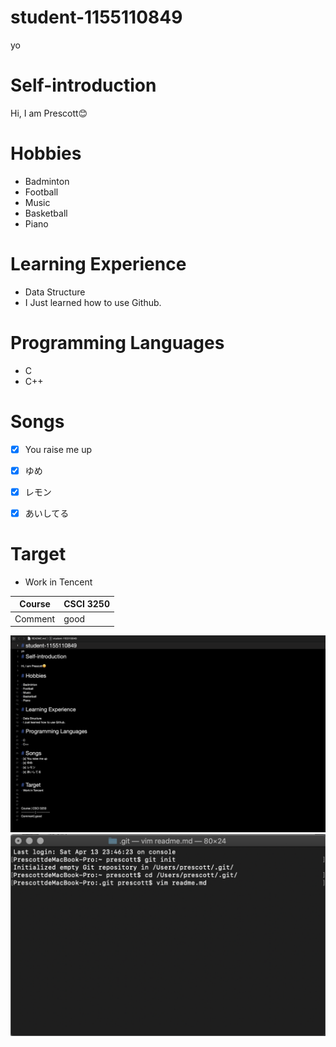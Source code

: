 # student-1155110849
yo
# Self-introduction

Hi, I am Prescott😊

# Hobbies

- Badminton
- Football
- Music
- Basketball
- Piano

# Learning Experience

- Data Structure
- I Just learned how to use Github.

# Programming Languages

- C
- C++

# Songs
- [x] You raise me up
- [x] ゆめ
- [x] レモン
- [x] あいしてる


# Target
- Work in Tencent




Course | CSCI 3250
------------ | ------------ 
Comment| good


![Image of shot1](https://github.com/csci3250-2019/student-1155110849/blob/master/WechatIMG324.png)
![Image of shot1](https://github.com/csci3250-2019/student-1155110849/blob/master/WechatIMG325.png)
